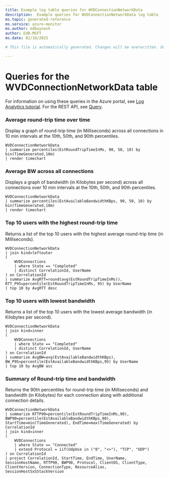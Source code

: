 ```yaml
---
title: Example log table queries for WVDConnectionNetworkData
description:  Example queries for WVDConnectionNetworkData log table
ms.topic: generated-reference
ms.service: azure-monitor
ms.author: edbaynash
author: EdB-MSFT
ms.date: 02/18/2025

# This file is automatically generated. Changes will be overwritten. Do not change this file directly. 

---
```


# Queries for the WVDConnectionNetworkData table

For information on using these queries in the Azure portal, see [Log Analytics tutorial](/azure/azure-monitor/logs/log-analytics-tutorial). For the REST API, see [Query](/rest/api/loganalytics/query).


### Average round-trip time over time  


Display a graph of round-trip time (in Milliseconds) across all connections in 10 min intervals at the 10th, 50th, and 90th percentiles.  

```query
WVDConnectionNetworkData
| summarize percentiles(EstRoundTripTimeInMs, 90, 50, 10) by bin(TimeGenerated,10m)
| render timechart
```



### Average BW across all connections  


Displays a graph of bandwidth (in Kilobytes per second) across all connections over 10 min intervals at the 10th, 50th, and 90th percentiles.  

```query
WVDConnectionNetworkData
| summarize percentiles(EstAvailableBandwidthKBps, 90, 50, 10) by bin(TimeGenerated,10m)
| render timechart
```



### Top 10 users with the highest round-trip time  


Returns a list of the top 10 users with the highest average round-trip time (in Milliseconds).  

```query
WVDConnectionNetworkData
| join kind=leftouter 
(
    WVDConnections
    | where State == "Completed"
    | distinct CorrelationId, UserName
) on CorrelationId
| summarize AvgRTT=round(avg(EstRoundTripTimeInMs)), RTT_P95=percentile(EstRoundTripTimeInMs, 95) by UserName
| top 10 by AvgRTT desc
```



### Top 10 users with lowest bandwidth  


Returns a list of the top 10 users with the lowest average bandwidth (in Kilobytes per second).  

```query
WVDConnectionNetworkData
| join kind=inner 
(
    WVDConnections
    | where State == "Completed"
    | distinct CorrelationId, UserName
) on CorrelationId
| summarize AvgBW=avg(EstAvailableBandwidthKBps), BW_P95=percentile(EstAvailableBandwidthKBps,95) by UserName
| top 10 by AvgBW asc
```



### Summary of Round-trip time and bandwidth  


Returns the 90th percentiles for round-trip time (in Milliseconds) and bandwidth (in Kilobytes) for each connection along with additional connection details.  

```query
WVDConnectionNetworkData
| summarize RTTP90=percentile(EstRoundTripTimeInMs,90), BWP90=percentile(EstAvailableBandwidthKBps,90), StartTime=min(TimeGenerated), EndTime=max(TimeGenerated) by CorrelationId
| join kind=inner
(
    WVDConnections
    | where State == "Connected"
    | extend Protocol = iif(UdpUse in ("0", "<>"), "TCP", "UDP")
) on CorrelationId
| project CorrelationId, StartTime, EndTime, UserName, SessionHostName, RTTP90, BWP90, Protocol, ClientOS, ClientType, ClientVersion, ConnectionType, ResourceAlias, SessionHostSxSStackVersion
```

